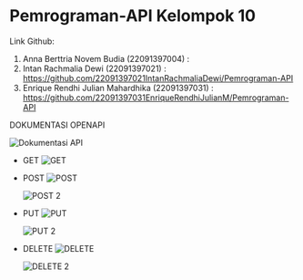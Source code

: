 # Pemrograman-API Kelompok 10

Link Github:

1. Anna Berttria Novem Budia (22091397004) : 
2. Intan Rachmalia Dewi (22091397021) : https://github.com/22091397021IntanRachmaliaDewi/Pemrograman-API
3. Enrique Rendhi Julian Mahardhika	(22091397031) : https://github.com/22091397031EnriqueRendhiJulianM/Pemrograman-API

DOKUMENTASI OPENAPI

![Dokumentasi API](https://github.com/22091397021IntanRachmaliaDewi/Pemrograman-API/assets/124522757/a778fc35-c8ee-4095-a8e8-d51cca49c7ca)

- GET
  ![GET](https://github.com/22091397021IntanRachmaliaDewi/Pemrograman-API/assets/124522757/37d6b3d9-6d97-4a4d-82df-96fb6ffa625c)

- POST
  ![POST](https://github.com/22091397021IntanRachmaliaDewi/Pemrograman-API/assets/124522757/3a967319-b1a0-4984-a5f5-f5e724b831d0)

  ![POST 2](https://github.com/22091397021IntanRachmaliaDewi/Pemrograman-API/assets/124522757/cc25e082-8d47-40d1-900e-ea0a4a39d710)

- PUT
  ![PUT](https://github.com/22091397021IntanRachmaliaDewi/Pemrograman-API/assets/124522757/085a0339-10bb-4ce3-9749-40c2b3723fe5)

  ![PUT 2](https://github.com/22091397021IntanRachmaliaDewi/Pemrograman-API/assets/124522757/b1cdff5a-cf65-42a7-a319-7dfd9368f4d8)

- DELETE
  ![DELETE](https://github.com/22091397021IntanRachmaliaDewi/Pemrograman-API/assets/124522757/d96eba9f-eab4-4432-b29f-df2b2c95da4e)

  ![DELETE 2](https://github.com/22091397021IntanRachmaliaDewi/Pemrograman-API/assets/124522757/a4e0e502-7d89-41f2-9a75-5fb3a78c1c33)

  
